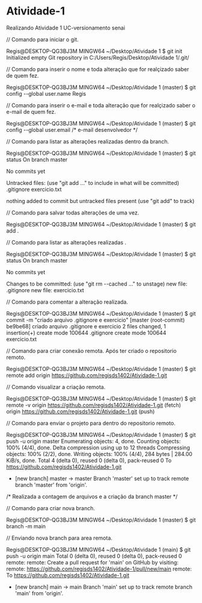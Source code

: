 # Atividade-1
Realizando Atividade 1 UC-versionamento senai

// Comando para iniciar o git.

Regis@DESKTOP-QG3BJ3M MINGW64 ~/Desktop/Atividade 1
$ git init
Initialized empty Git repository in C:/Users/Regis/Desktop/Atividade 1/.git/

// Comando para inserir o nome e toda alteração que for realçizado saber de quem fez.

Regis@DESKTOP-QG3BJ3M MINGW64 ~/Desktop/Atividade 1 (master)
$ git config --global user.name Regis

// Comando para inserir o e-mail e toda alteração que for realçizado saber o e-mail de quem fez.

Regis@DESKTOP-QG3BJ3M MINGW64 ~/Desktop/Atividade 1 (master)
$ git config --global user.email /* e-mail desenvolvedor */

// Comando para listar as alterações realizadas dentro da branch.

Regis@DESKTOP-QG3BJ3M MINGW64 ~/Desktop/Atividade 1 (master)
$ git status
On branch master

No commits yet

Untracked files:
  (use "git add <file>..." to include in what will be committed)
        .gitignore
        exercicio.txt

nothing added to commit but untracked files present (use "git add" to track)

// Comando para salvar todas alterações de uma vez.

Regis@DESKTOP-QG3BJ3M MINGW64 ~/Desktop/Atividade 1 (master)
$ git add .

// Comando para listar as alterações realizadas .

Regis@DESKTOP-QG3BJ3M MINGW64 ~/Desktop/Atividade 1 (master)
$ git status
On branch master

No commits yet

Changes to be committed:
  (use "git rm --cached <file>..." to unstage)
        new file:   .gitignore
        new file:   exercicio.txt

// Comando para comentar a alteração realizada.

Regis@DESKTOP-QG3BJ3M MINGW64 ~/Desktop/Atividade 1 (master)
$ git commit -m "criado arquivo .gitignore e exercicio"
[master (root-commit) be9be68] criado arquivo .gitignore e exercicio
 2 files changed, 1 insertion(+)
 create mode 100644 .gitignore
 create mode 100644 exercicio.txt

// Comando para criar conexão remota. Após ter criado o repositorio remoto.

Regis@DESKTOP-QG3BJ3M MINGW64 ~/Desktop/Atividade 1 (master)
$ git remote add origin https://github.com/regisds1402/Atividade-1.git

// Comando visualizar a criação remota.

Regis@DESKTOP-QG3BJ3M MINGW64 ~/Desktop/Atividade 1 (master)
$ git remote -v
origin  https://github.com/regisds1402/Atividade-1.git (fetch)
origin  https://github.com/regisds1402/Atividade-1.git (push)

// Comando para enviar o projeto para dentro do repositorio remoto.

Regis@DESKTOP-QG3BJ3M MINGW64 ~/Desktop/Atividade 1 (master)
$ git push -u origin master
Enumerating objects: 4, done.
Counting objects: 100% (4/4), done.
Delta compression using up to 12 threads
Compressing objects: 100% (2/2), done.
Writing objects: 100% (4/4), 284 bytes | 284.00 KiB/s, done.
Total 4 (delta 0), reused 0 (delta 0), pack-reused 0
To https://github.com/regisds1402/Atividade-1.git
 * [new branch]      master -> master
Branch 'master' set up to track remote branch 'master' from 'origin'.

/* Realizada a contagem de arquivos e a criação da branch master */

// Comando para criar nova branch.

Regis@DESKTOP-QG3BJ3M MINGW64 ~/Desktop/Atividade 1 (master)
$ git branch -m main

// Enviando nova branch para area remota.

Regis@DESKTOP-QG3BJ3M MINGW64 ~/Desktop/Atividade 1 (main)
$ git push -u origin main
Total 0 (delta 0), reused 0 (delta 0), pack-reused 0
remote:
remote: Create a pull request for 'main' on GitHub by visiting:
remote:      https://github.com/regisds1402/Atividade-1/pull/new/main
remote:
To https://github.com/regisds1402/Atividade-1.git
 * [new branch]      main -> main
Branch 'main' set up to track remote branch 'main' from 'origin'.
